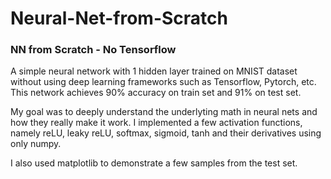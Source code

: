 # Neural-Net-from-Scratch
### NN from Scratch - No Tensorflow

A simple neural network with 1 hidden layer trained on MNIST dataset without using deep learning frameworks such as Tensorflow, Pytorch, etc. This network achieves 90% accuracy on train set and 91% on test set.

My goal was to deeply understand the underlyting math in neural nets and how they really make it work. I implemented a few activation functions, namely reLU, leaky reLU,
softmax, sigmoid, tanh and their derivatives using only numpy.

I also used matplotlib to demonstrate a few samples from the test set.

